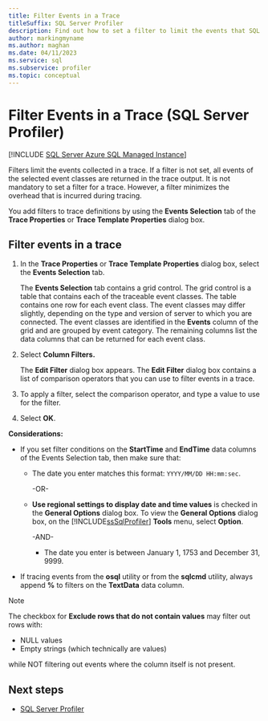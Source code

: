 ```yaml
---
title: Filter Events in a Trace
titleSuffix: SQL Server Profiler
description: Find out how to set a filter to limit the events that SQL Server Profiler captures during a trace. Read about the formats required for certain filters.
author: markingmyname
ms.author: maghan
ms.date: 04/11/2023
ms.service: sql
ms.subservice: profiler
ms.topic: conceptual
---
```


# Filter Events in a Trace (SQL Server Profiler)

[!INCLUDE [SQL Server Azure SQL Managed Instance](../../includes/applies-to-version/sql-asdbmi.md)]

Filters limit the events collected in a trace. If a filter is not set, all events of the selected event classes are returned in the trace output. It is not mandatory to set a filter for a trace. However, a filter minimizes the overhead that is incurred during tracing.

 You add filters to trace definitions by using the **Events Selection** tab of the **Trace Properties** or **Trace Template Properties** dialog box.

## Filter events in a trace

1. In the **Trace Properties** or **Trace Template Properties** dialog box, select the **Events Selection** tab.

     The **Events Selection** tab contains a grid control. The grid control is a table that contains each of the traceable event classes. The table contains one row for each event class. The event classes may differ slightly, depending on the type and version of server to which you are connected. The event classes are identified in the **Events** column of the grid and are grouped by event category. The remaining columns list the data columns that can be returned for each event class.

1. Select **Column Filters.**

     The **Edit Filter** dialog box appears. The **Edit Filter** dialog box contains a list of comparison operators that you can use to filter events in a trace.

1. To apply a filter, select the comparison operator, and type a value to use for the filter.

1. Select **OK**.

 **Considerations:**

- If you set filter conditions on the **StartTime** and **EndTime** data columns of the Events Selection tab, then make sure that:

  - The date you enter matches this format: `YYYY/MM/DD HH:mm:sec`.

     -OR-

  - **Use regional settings to display date and time values** is checked in the **General Options** dialog box. To view the **General Options** dialog box, on the [!INCLUDE[ssSqlProfiler](../../includes/sssqlprofiler-md.md)] **Tools** menu, select **Option**.

     -AND-

    - The date you enter is between January 1, 1753 and December 31, 9999.

- If tracing events from the **osql** utility or from the **sqlcmd** utility, always append **%** to filters on the **TextData** data column.

> [!NOTE]
> The checkbox for **Exclude rows that do not contain values** may filter out rows with:
>
> - NULL values
> - Empty strings (which technically are values)

while NOT filtering out events where the column itself is not present.

## Next steps

- [SQL Server Profiler](../../tools/sql-server-profiler/sql-server-profiler.md)
